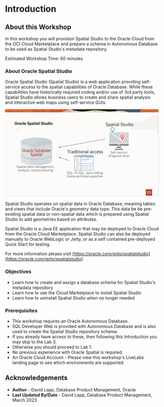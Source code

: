 # Introduction

## About this Workshop

In this workshop you will provision Spatial Studio to the Oracle Cloud from the OCI Cloud Marketplace and prepare a schema in Autonomous Database to be used as Spatial Studio's metadata repository.

Estimated Workshop Time: 60 minutes

### About Oracle Spatial Studio

Oracle Spatial Studio (Spatial Studio) is a web application providing self-service access to the spatial capabilities of Oracle Database. While these capabilities have historically required coding and/or use of 3rd party tools, Spatial Studio allows business users to create and share spatial analysis and interactive web maps using self-service GUIs.

![Oracle Spatial Studio accessing the Oracle Database](./images/spatial-studio.png "Spatial Studio")

Spatial Studio operates on spatial data in Oracle Database, meaning tables and views that include Oracle's geometry data type. This data be be pre-existing spatial data or non-spatial data which is prepared using Spatial Studio to add geometries based on attributes.

Spatial Studio is a Java EE application that may be deployed to Oracle Cloud from the Oracle Cloud Marketplace. Spatial Studio can also be deployed manually to Oracle WebLogic or Jetty, or as a self contained pre-deployed Quick Start for testing.

For more information please visit [https://oracle.com/goto/spatialstudio](https://oracle.com/goto/spatialstudio)

### Objectives

- Learn how to create and assign a database schema for Spatial Studio's metadata repository
- Learn how to use the Cloud Marketplace to install Spatial Studio
- Learn how to uninstall Spatial Studio when no longer needed

### Prerequisites

- This workshop requires an Oracle Autonomous Database.
- SQL Developer Web is provided with Autonomous Database and is also used to create the Spatial Studio repository schema.
- If you already have access to these, then following this Introduction you may skip to the Lab 3.
- Otherwise you should proceed to Lab 1.
- No previous experience with Oracle Spatial is required.
- An Oracle Cloud Account - Please view this workshop's LiveLabs landing page to see which environments are supported

## Acknowledgements

- **Author** - David Lapp, Database Product Management, Oracle
- **Last Updated By/Date** - David Lapp, Database Product Management, March 2023
